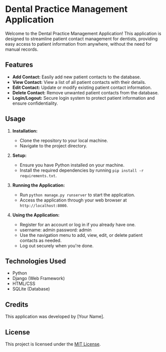 # Dental Practice Management Application

Welcome to the Dental Practice Management Application! This application is designed to streamline patient contact management for dentists, providing easy access to patient information from anywhere, without the need for manual records.

## Features

- **Add Contact:** Easily add new patient contacts to the database.
- **View Contact:** View a list of all patient contacts with their details.
- **Edit Contact:** Update or modify existing patient contact information.
- **Delete Contact:** Remove unwanted patient contacts from the database.
- **Login/Logout:** Secure login system to protect patient information and ensure confidentiality.

## Usage

1. **Installation:**
   - Clone the repository to your local machine.
   - Navigate to the project directory.

2. **Setup:**
   - Ensure you have Python installed on your machine.
   - Install the required dependencies by running `pip install -r requirements.txt`.
   
3. **Running the Application:**
   - Run `python manage.py runserver` to start the application.
   - Access the application through your web browser at `http://localhost:8000`.

4. **Using the Application:**
   - Register for an account or log in if you already have one.
   - username: admin password: admin
   - Use the navigation menu to add, view, edit, or delete patient contacts as needed.
   - Log out securely when you're done.

## Technologies Used

- Python
- Django (Web Framework)
- HTML/CSS
- SQLite (Database)

## Credits

This application was developed by [Your Name]. 

## License

This project is licensed under the [MIT License](LICENSE).



